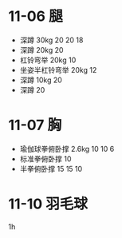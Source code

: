 # 11-06 腿

* 深蹲 30kg 20 20 18
* 深蹲 20kg 20 
* 杠铃弯举 20kg 10 
* 坐姿半杠铃弯举 20kg 12
* 深蹲 10kg 20
* 深蹲 20

# 11-07 胸

* 瑜伽球拳俯卧撑 2.6kg 10 10 6
* 标准拳俯卧撑 10 
* 半拳俯卧撑 15 15 10

# 11-10 羽毛球

1h
